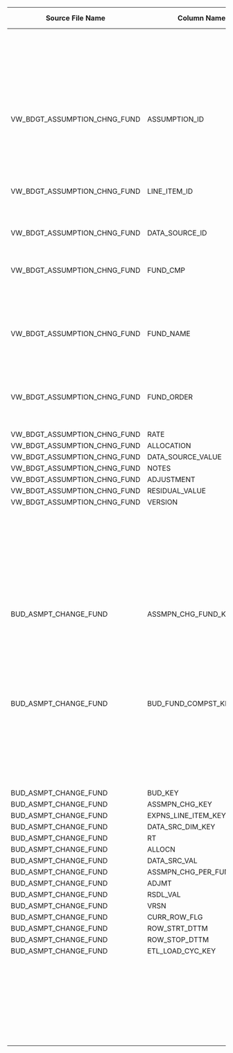 |	Source File Name	|	Column Name	|	Data Type	|	Length	|	Precision	|	Nullable	|	PK	|	BK	|		|		|		|		|	Target Table Name	|	Column Name	|	Data Type	|	Length	|	Nullable	|	PK	|
|	---	|	---	|	---	|	---	|	---	|	---	|	---	|	---	|	---	|	---	|	---	|	---	|	---	|	---	|	---	|	---	|	---	|	---	|
|		|		|		|		|		|		|		|		|		|		|	"Update, if record alredy present else insert it"	|		|		|		|		|		|		|		|
|	VW_BDGT_ASSUMPTION_CHNG_FUND	|	ASSUMPTION_ID	|	string	|	100	|		|		|		|		|		|	Table Name: HDM.BUD_ASMPT_CHANGE_FUND<br>Condition: ASSMPN_CHG_KEY = ASSMPN_CHG_KEY1 AND BUD_FUND_COMPST_KEY = BUD_FUND_COMPST_KEY1<br>Output Column: ASSMPN_CHG_FUND_KEY	|		|		|	BUD_ASMPT_CHANGE_FUND	|	ASSMPN_CHG_FUND_KEY	|	"number(p,s)"	|	10	|		|		|
|	VW_BDGT_ASSUMPTION_CHNG_FUND	|	LINE_ITEM_ID	|	string	|	100	|		|		|		|		|		|	<br><br>Table Name: HDM.BUD_FUND_COMPOSITE<br>Condition: FUND_COMPST_ID = FUND_CMP_out<br>Output Column: BUD_FUND_COMPST_KEY<br>	|		|		|	BUD_ASMPT_CHANGE_FUND	|	BUD_FUND_COMPST_KEY	|	"number(p,s)"	|	10	|		|		|
|	VW_BDGT_ASSUMPTION_CHNG_FUND	|	DATA_SOURCE_ID	|	string	|	100	|		|		|		|		|		|		|		|		|	BUD_ASMPT_CHANGE_FUND	|	BUD_KEY	|	"number(p,s)"	|	10	|		|		|
|	VW_BDGT_ASSUMPTION_CHNG_FUND	|	FUND_CMP	|	string	|	20	|		|		|		|		|		|	<br>Table Name: HDM.BUD_ASMPT_CHANGE <br>Condition: ASSMPN_ID = ASSUMPTION_ID_out<br>Output Column: ASSMPN_CHG_KEY	|		|		|	BUD_ASMPT_CHANGE_FUND	|	ASSMPN_CHG_KEY	|	"number(p,s)"	|	10	|		|		|
|	VW_BDGT_ASSUMPTION_CHNG_FUND	|	FUND_NAME	|	string	|	80	|		|		|		|		|		|	<br>Table Name: HDM.BUD_EXPENSE_LINE_ITEM<br>Condition: EXPNS_LINE_ITEM_ID = LINE_ITEM_ID_out<br>Output Column: EXPNS_LINE_ITEM_KEY	|		|		|	BUD_ASMPT_CHANGE_FUND	|	EXPNS_LINE_ITEM_KEY	|	"number(p,s)"	|	10	|		|		|
|	VW_BDGT_ASSUMPTION_CHNG_FUND	|	FUND_ORDER	|	double	|	15	|		|		|		|		|		|	<br>Table Name: HDM.BUD_DATA_SOURCE_DIM<br>Condition: DATA_SRC_ID = DATA_SOURCE_ID_out <br>Output Column: DATA_SRC_DIM_KEY	|		|		|	BUD_ASMPT_CHANGE_FUND	|	DATA_SRC_DIM_KEY	|	"number(p,s)"	|	10	|		|		|
|	VW_BDGT_ASSUMPTION_CHNG_FUND	|	RATE	|	double	|	15	|		|		|		|	RATE	|		|		|		|		|	BUD_ASMPT_CHANGE_FUND	|	RT	|	number	|	15	|		|		|
|	VW_BDGT_ASSUMPTION_CHNG_FUND	|	ALLOCATION	|	double	|	15	|		|		|		|	ALLOCATION	|		|		|		|		|	BUD_ASMPT_CHANGE_FUND	|	ALLOCN	|	number	|	15	|		|		|
|	VW_BDGT_ASSUMPTION_CHNG_FUND	|	DATA_SOURCE_VALUE	|	double	|	15	|		|		|		|	DATA_SOURCE_VALUE	|		|		|		|		|	BUD_ASMPT_CHANGE_FUND	|	DATA_SRC_VAL	|	number	|	15	|		|		|
|	VW_BDGT_ASSUMPTION_CHNG_FUND	|	NOTES	|	string	|	1000	|		|		|		|	NOTES	|		|		|		|		|	BUD_ASMPT_CHANGE_FUND	|	ASSMPN_CHG_PER_FUND_NTES	|	nvarchar2	|	255	|		|		|
|	VW_BDGT_ASSUMPTION_CHNG_FUND	|	ADJUSTMENT	|	double	|	15	|		|		|		|	ADJUSTMENT	|		|		|		|		|	BUD_ASMPT_CHANGE_FUND	|	ADJMT	|	number	|	15	|		|		|
|	VW_BDGT_ASSUMPTION_CHNG_FUND	|	RESIDUAL_VALUE	|	double	|	15	|		|		|		|	RESIDUAL_VALUE	|		|		|		|		|	BUD_ASMPT_CHANGE_FUND	|	RSDL_VAL	|	number	|	15	|		|		|
|	VW_BDGT_ASSUMPTION_CHNG_FUND	|	VERSION	|	double	|	15	|		|		|		|		|	"iif(isnull(VERSION),0,VERSION)"	|		|		|		|	BUD_ASMPT_CHANGE_FUND	|	VRSN	|	number	|	15	|		|		|
|		|		|		|		|		|		|		|		|	Y'	|		|		|		|	BUD_ASMPT_CHANGE_FUND	|	CURR_ROW_FLG	|	nvarchar2	|	1	|		|		|
|		|		|		|		|		|		|		|		|	SYSDATE	|		|		|		|	BUD_ASMPT_CHANGE_FUND	|	ROW_STRT_DTTM	|	date	|	19	|		|		|
|		|		|		|		|		|		|		|		|		|		|		|		|	BUD_ASMPT_CHANGE_FUND	|	ROW_STOP_DTTM	|	date	|	19	|		|		|
|		|		|		|		|		|		|		|		|		|		|		|		|	BUD_ASMPT_CHANGE_FUND	|	ETL_LOAD_CYC_KEY	|	"number(p,s)"	|	10	|		|		|
|		|		|		|		|		|		|		|		|		|		|		|		|	BUD_ASMPT_CHANGE_FUND	|	SRC_SYS_ID	|	number	|	15	|		|		|
|		|		|		|		|		|		|		|		|		|		|		|		|		|		|		|		|		|		|
|		|		|		|		|		|		|		|		|		|		|		|		|		|		|		|		|		|		|
|		|		|		|		|		|		|		|		|		|		|		|		|		|		|		|		|		|		|
|		|		|		|		|		|		|		|		|		|		|		|		|		|		|		|		|		|		|
|		|		|		|		|		|		|		|		|		|		|		|		|		|		|		|		|		|		|
|		|		|		|		|		|		|		|		|		|		|	Only for Update	|		|		|		|		|		|		|		|
|		|		|		|		|		|		|		|	ASSMPN_CHG_FUND_KEY	|		|		|		|		|	BUD_ASMPT_CHANGE_FUND	|	ASSMPN_CHG_FUND_KEY	|	"number(p,s)"	|	10	|		|		|
|	BUD_ASMPT_CHANGE_FUND	|	ASSMPN_CHG_FUND_KEY	|	decimal	|	10	|		|		|		|		|		|		|		|		|	BUD_ASMPT_CHANGE_FUND	|	BUD_FUND_COMPST_KEY	|	"number(p,s)"	|	10	|		|		|
|	BUD_ASMPT_CHANGE_FUND	|	BUD_FUND_COMPST_KEY	|	decimal	|	10	|		|		|		|		|		|	//BUD_KEY<br>Table Name: HDM.BUDGET<br>Condition: BUD_ID = BUDGET_ID <br>Output Column: BUD_KEY<br><br>//BUDGET_ID<br>Table Name: BDGT.VW_BDGT_BUDGET<br>Condition: ASSUMPTION_CHANGE_IDS = ASSMPN_ID<br>Output Column: BUDGET_ID<br><br>//ASSMPN_ID <br>Table Name: HDM.BUD_ASMPT_CHANGE<br>COndition: ASSMPN_CHG_KEY = ASSMPN_CHG_KEY1 <br>Output COlumn: ASSMPN_ID	|		|		|	BUD_ASMPT_CHANGE_FUND	|	BUD_KEY	|	"number(p,s)"	|	10	|		|		|
|	BUD_ASMPT_CHANGE_FUND	|	BUD_KEY	|	decimal	|	10	|		|		|		|		|		|		|		|		|	BUD_ASMPT_CHANGE_FUND	|	ASSMPN_CHG_KEY	|	"number(p,s)"	|	10	|		|		|
|	BUD_ASMPT_CHANGE_FUND	|	ASSMPN_CHG_KEY	|	decimal	|	10	|		|		|		|		|		|		|		|		|	BUD_ASMPT_CHANGE_FUND	|	EXPNS_LINE_ITEM_KEY	|	"number(p,s)"	|	10	|		|		|
|	BUD_ASMPT_CHANGE_FUND	|	EXPNS_LINE_ITEM_KEY	|	decimal	|	10	|		|		|		|		|		|		|		|		|	BUD_ASMPT_CHANGE_FUND	|	DATA_SRC_DIM_KEY	|	"number(p,s)"	|	10	|		|		|
|	BUD_ASMPT_CHANGE_FUND	|	DATA_SRC_DIM_KEY	|	decimal	|	10	|		|		|		|		|		|		|		|		|	BUD_ASMPT_CHANGE_FUND	|	RT	|	number	|	15	|		|		|
|	BUD_ASMPT_CHANGE_FUND	|	RT	|	double	|	15	|		|		|		|		|		|		|		|		|	BUD_ASMPT_CHANGE_FUND	|	ALLOCN	|	number	|	15	|		|		|
|	BUD_ASMPT_CHANGE_FUND	|	ALLOCN	|	double	|	15	|		|		|		|		|		|		|		|		|	BUD_ASMPT_CHANGE_FUND	|	DATA_SRC_VAL	|	number	|	15	|		|		|
|	BUD_ASMPT_CHANGE_FUND	|	DATA_SRC_VAL	|	double	|	15	|		|		|		|		|		|		|		|		|	BUD_ASMPT_CHANGE_FUND	|	ASSMPN_CHG_PER_FUND_NTES	|	nvarchar2	|	255	|		|		|
|	BUD_ASMPT_CHANGE_FUND	|	ASSMPN_CHG_PER_FUND_NTES	|	nstring	|	1000	|		|		|		|		|		|		|		|		|	BUD_ASMPT_CHANGE_FUND	|	ADJMT	|	number	|	15	|		|		|
|	BUD_ASMPT_CHANGE_FUND	|	ADJMT	|	double	|	15	|		|		|		|		|		|		|		|		|	BUD_ASMPT_CHANGE_FUND	|	RSDL_VAL	|	number	|	15	|		|		|
|	BUD_ASMPT_CHANGE_FUND	|	RSDL_VAL	|	double	|	15	|		|		|		|		|		|		|		|		|	BUD_ASMPT_CHANGE_FUND	|	VRSN	|	number	|	15	|		|		|
|	BUD_ASMPT_CHANGE_FUND	|	VRSN	|	double	|	15	|		|		|		|		|		|		|		|		|	BUD_ASMPT_CHANGE_FUND	|	CURR_ROW_FLG	|	nvarchar2	|	1	|		|		|
|	BUD_ASMPT_CHANGE_FUND	|	CURR_ROW_FLG	|	nstring	|	1	|		|		|		|		|		|		|		|		|	BUD_ASMPT_CHANGE_FUND	|	ROW_STRT_DTTM	|	date	|	19	|		|		|
|	BUD_ASMPT_CHANGE_FUND	|	ROW_STRT_DTTM	|	date/time	|	29	|		|		|		|		|		|		|		|		|	BUD_ASMPT_CHANGE_FUND	|	ROW_STOP_DTTM	|	date	|	19	|		|		|
|	BUD_ASMPT_CHANGE_FUND	|	ROW_STOP_DTTM	|	date/time	|	29	|		|		|		|		|		|		|		|		|	BUD_ASMPT_CHANGE_FUND	|	ETL_LOAD_CYC_KEY	|	"number(p,s)"	|	10	|		|		|
|	BUD_ASMPT_CHANGE_FUND	|	ETL_LOAD_CYC_KEY	|	decimal	|	10	|		|		|		|		|		|		|		|		|	BUD_ASMPT_CHANGE_FUND	|	SRC_SYS_ID	|	number	|	15	|		|		|
|		|		|		|		|		|		|		|		|		|		|		|		|		|		|		|		|		|		|
|		|		|		|		|		|		|		|		|		|		|		|		|		|		|		|		|		|		|
|		|		|		|		|		|		|		|		|		|		|		|		|		|		|		|		|		|		|
|		|		|		|		|		|		|		|		|		|		|		|		|		|		|		|		|		|		|
|		|		|		|		|		|		|		|		|		|		|		|		|		|		|		|		|		|		|
|		|		|		|		|		|		|		|		|		|		|		|		|		|		|		|		|		|		|
|		|		|		|		|		|		|		|		|		|		|		|		|		|		|		|		|		|		|
|		|		|		|		|		|		|		|		|		|		|		|		|		|		|		|		|		|		|
|		|		|		|		|		|		|		|		|		|		|		|		|		|		|		|		|		|		|
|		|		|		|		|		|		|		|		|		|		|		|		|		|		|		|		|		|		|
|		|		|		|		|		|		|		|		|		|		|		|		|		|		|		|		|		|		|
|		|		|		|		|		|		|		|		|		|		|		|		|		|		|		|		|		|		|
|		|		|		|		|		|		|		|		|		|		|		|		|		|		|		|		|		|		|
|		|		|		|		|		|		|		|		|		|		|		|		|		|		|		|		|		|		|
|		|		|		|		|		|		|		|		|		|		|		|		|		|		|		|		|		|		|
|		|		|		|		|		|		|		|		|		|		|		|		|		|		|		|		|		|		|
|		|		|		|		|		|		|		|		|		|		|		|		|		|		|		|		|		|		|
|		|		|		|		|		|		|		|		|		|		|		|		|		|		|		|		|		|		|
|		|		|		|		|		|		|		|		|		|		|		|		|		|		|		|		|		|		|
|		|		|		|		|		|		|		|		|		|		|		|		|		|		|		|		|		|		|
|		|		|		|		|		|		|		|		|		|		|		|		|		|		|		|		|		|		|
|		|		|		|		|		|		|		|		|		|		|		|		|		|		|		|		|		|		|
|		|		|		|		|		|		|		|		|		|		|		|		|		|		|		|		|		|		|
|		|		|		|		|		|		|		|		|		|		|		|		|		|		|		|		|		|		|
|		|		|		|		|		|		|		|		|		|		|		|		|		|		|		|		|		|		|
|		|		|		|		|		|		|		|		|		|		|		|		|		|		|		|		|		|		|
|		|		|		|		|		|		|		|		|		|		|		|		|		|		|		|		|		|		|
|		|		|		|		|		|		|		|		|		|		|		|		|		|		|		|		|		|		|
|		|		|		|		|		|		|		|		|		|		|		|		|		|		|		|		|		|		|
|		|		|		|		|		|		|		|		|		|		|		|		|		|		|		|		|		|		|
|		|		|		|		|		|		|		|		|		|		|		|		|		|		|		|		|		|		|
|		|		|		|		|		|		|		|		|		|		|		|		|		|		|		|		|		|		|
|		|		|		|		|		|		|		|		|		|		|		|		|		|		|		|		|		|		|
|		|		|		|		|		|		|		|		|		|		|		|		|		|		|		|		|		|		|
